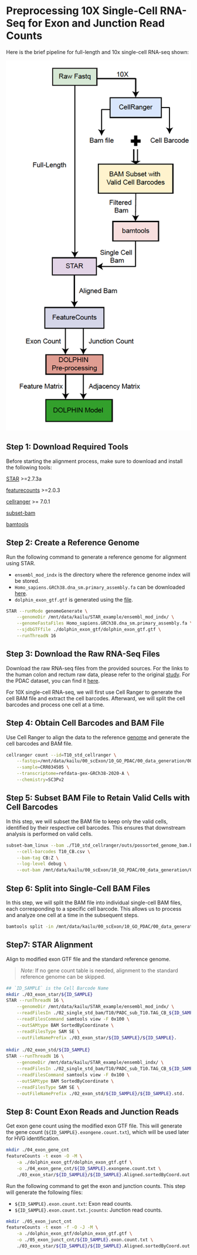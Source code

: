 # Preprocessing 10X Single-Cell RNA-Seq for Exon and Junction Read Counts

Here is the brief pipeline for full-length and 10x single-cell RNA-seq shown:

![preprocess pipeline](../_static/preprocess_pipeline.png)

## Step 1: Download Required Tools

Before starting the alignment process, make sure to download and install the following tools:

[STAR](https://github.com/alexdobin/STAR) >=2.7.3a

[featurecounts](https://sourceforge.net/projects/subread/files/subread-2.0.8/) >=2.0.3

[cellranger](https://www.10xgenomics.com/support/software/cell-ranger/latest/tutorials/cr-tutorial-in) >= 7.0.1

[subset-bam](https://github.com/10XGenomics/subset-bam)

[bamtools](https://github.com/pezmaster31/bamtools)
## Step 2: Create a Reference Genome

Run the following command to generate a reference genome for alignment using STAR. 
- `ensembl_mod_indx` is the directory where the reference genome index will be stored.
- `Homo_sapiens.GRCh38.dna_sm.primary_assembly.fa` can be downloaded [here](https://ftp.ensembl.org/pub/release-113/fasta/homo_sapiens/dna/).
- `dolphin_exon_gtf.gtf` is generated using the [file](./step0_generate_exon_gtf_final.ipynb).


```bash
STAR --runMode genomeGenerate \
    --genomeDir /mnt/data/kailu/STAR_example/ensembl_mod_indx/ \
    --genomeFastaFiles Homo_sapiens.GRCh38.dna_sm.primary_assembly.fa \
    --sjdbGTFfile ./dolphin_exon_gtf/dolphin_exon_gtf.gtf \
    --runThreadN 16
```

## Step 3: Download the Raw RNA-Seq Files

Download the raw RNA-seq files from the provided sources. For the links to the human colon and rectum raw data, please refer to the original [study](https://rupress.org/jem/article/217/2/e20191130/132578/Single-cell-transcriptome-analysis-reveals). For the PDAC dataset, you can find it [here](https://www.nature.com/articles/s41422-019-0195-y).

For 10X single-cell RNA-seq, we will first use Cell Ranger to generate the cell BAM file and extract the cell barcodes. Afterward, we will split the cell barcodes and process one cell at a time.

## Step 4: Obtain Cell Barcodes and BAM File

Use Cell Ranger to align the data to the reference [genome](https://www.10xgenomics.com/support/software/cell-ranger/downloads) and generate the cell barcodes and BAM file.

```bash
cellranger count --id=T10_std_cellranger \
    --fastqs=/mnt/data/kailu/00_scExon/10_GO_PDAC/00_data_generation/00_raw/T10/ \
    --sample=CRR034505 \
    --transcriptome=refdata-gex-GRCh38-2020-A \
    --chemistry=SC3Pv2
```

## Step 5: Subset BAM File to Retain Valid Cells with Cell Barcodes

In this step, we will subset the BAM file to keep only the valid cells, 
identified by their respective cell barcodes. 
This ensures that downstream analysis is performed on valid cells.

```bash
subset-bam_linux --bam ./T10_std_cellranger/outs/possorted_genome_bam.bam \
    --cell-barcodes T10_CB.csv \
    --bam-tag CB:Z \
    --log-level debug \
    --out-bam /mnt/data/kailu/00_scExon/10_GO_PDAC/00_data_generation/02_single_std_bam/T10/PADC_sub_T10.bam

```

## Step 6: Split into Single-Cell BAM Files
In this step, we will split the BAM file into individual single-cell BAM files, each corresponding to a specific cell barcode. This allows us to process and analyze one cell at a time in the subsequent steps.

```bash
bamtools split -in /mnt/data/kailu/00_scExon/10_GO_PDAC/00_data_generation/02_single_std_bam/T10/PADC_sub_T10.bam -tag CB
```

## Step7: STAR Alignment

Align to modified exon GTF file and the standard reference genome.

> *Note:* If no gene count table is needed, alignment to the standard reference genome can be skipped.

```bash
## `ID_SAMPLE` is the Cell Barcode Name
mkdir ./03_exon_star/${ID_SAMPLE}
STAR --runThreadN 16 \
    --genomeDir /mnt/data/kailu/STAR_example/ensembl_mod_indx/ \
    --readFilesIn ./02_single_std_bam/T10/PADC_sub_T10.TAG_CB_${ID_SAMPLE}.bam \
    --readFilesCommand samtools view -F 0x100 \
    --outSAMtype BAM SortedByCoordinate \
    --readFilesType SAM SE \
    --outFileNamePrefix ./03_exon_star/${ID_SAMPLE}/${ID_SAMPLE}.

mkdir ./02_exon_std/${ID_SAMPLE}
STAR --runThreadN 16 \
    --genomeDir /mnt/data/kailu/STAR_example/ensembl_indx/ \
    --readFilesIn ./02_single_std_bam/T10/PADC_sub_T10.TAG_CB_${ID_SAMPLE}.bam \
    --readFilesCommand samtools view -F 0x100 \
    --outSAMtype BAM SortedByCoordinate \
    --readFilesType SAM SE \
    --outFileNamePrefix ./02_exon_std/${ID_SAMPLE}/${ID_SAMPLE}.std.
```

## Step 8: Count Exon Reads and Junction Reads

Get exon gene count using the modified exon GTF file. This will generate the gene count (`${ID_SAMPLE}.exongene.count.txt`), which will be used later for HVG identification.

```bash
mkdir ./04_exon_gene_cnt
featureCounts -t exon -O -M \
    -a ./dolphin_exon_gtf/dolphin_exon_gtf.gtf \
    -o ./04_exon_gene_cnt/${ID_SAMPLE}.exongene.count.txt \
    ./03_exon_star/${ID_SAMPLE}/${ID_SAMPLE}.Aligned.sortedByCoord.out.bam
```

Run the following command to get the exon and junction counts. This step will generate the following files:
- `${ID_SAMPLE}.exon.count.txt`: Exon read counts.
- `${ID_SAMPLE}.exon.count.txt.jcounts`: Junction read counts.

```bash
mkdir ./05_exon_junct_cnt
featureCounts -t exon -f -O -J -M \
    -a ./dolphin_exon_gtf/dolphin_exon_gtf.gtf \
    -o ./05_exon_junct_cnt/${ID_SAMPLE}.exon.count.txt \
    ./03_exon_star/${ID_SAMPLE}/${ID_SAMPLE}.Aligned.sortedByCoord.out.bam
```